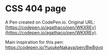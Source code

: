 # CSS 404 page

A Pen created on CodePen.io. Original URL: [https://codepen.io/agathaco/pen/WKXREy](https://codepen.io/agathaco/pen/WKXREy).

Main inspiration for this pen: https://codepen.io/YusukeNakaya/pen/BwBgvq